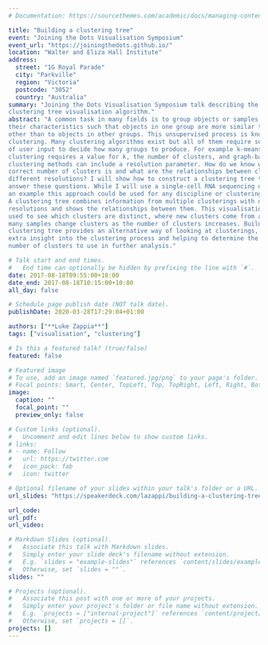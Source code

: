 ```yaml
---
# Documentation: https://sourcethemes.com/academic/docs/managing-content/

title: "Building a clustering tree"
event: "Joining the Dots Visualisation Symposium"
event_url: "https://joiningthedots.github.io/"
location: "Walter and Eliza Hall Institute"
address:
  street: "1G Royal Parade"
  city: "Parkville"
  region: "Victoria"
  postcode: "3052"
  country: "Australia"
summary: "Joining the Dots Visualisation Symposium talk describing the
clustering tree visualisation algorithm."
abstract: "A common task in many fields is to group objects or samples based on
their characteristics such that objects in one group are more similar to each
other than to objects in other groups. This unsupervised process is known as
clustering. Many clustering algorithms exist but all of them require some sort
of user input to decide how many groups to produce. For example k-means
clustering requires a value for k, the number of clusters, and graph-based
clustering methods can include a resolution parameter. How do we know what the
correct number of clusters is and what are the relationships between clusters at
different resolutions? I will show how to construct a clustering tree to help
answer these questions. While I will use a single-cell RNA sequencing dataset as
an example this approach could be used for any discipline or clustering method.
A clustering tree combines information from multiple clusterings with different
resolutions and shows the relationships between them. This visualisation can be
used to see which clusters are distinct, where new clusters come from and how
many samples change clusters as the number of clusters increases. Building a
clustering tree provides an alternative way of looking at clusterings, giving
extra insight into the clustering process and helping to determine the correct
number of clusters to use in further analysis."

# Talk start and end times.
#   End time can optionally be hidden by prefixing the line with `#`.
date: 2017-08-18T09:55:00+10:00
date_end: 2017-08-18T10:15:00+10:00
all_day: false

# Schedule page publish date (NOT talk date).
publishDate: 2020-03-28T17:29:04+01:00

authors: ["**Luke Zappia**"]
tags: ["visualisation", "clustering"]

# Is this a featured talk? (true/false)
featured: false

# Featured image
# To use, add an image named `featured.jpg/png` to your page's folder. 
# Focal points: Smart, Center, TopLeft, Top, TopRight, Left, Right, BottomLeft, Bottom, BottomRight.
image:
  caption: ""
  focal_point: ""
  preview_only: false

# Custom links (optional).
#   Uncomment and edit lines below to show custom links.
# links:
# - name: Follow
#   url: https://twitter.com
#   icon_pack: fab
#   icon: twitter

# Optional filename of your slides within your talk's folder or a URL.
url_slides: "https://speakerdeck.com/lazappi/building-a-clustering-tree"

url_code:
url_pdf:
url_video:

# Markdown Slides (optional).
#   Associate this talk with Markdown slides.
#   Simply enter your slide deck's filename without extension.
#   E.g. `slides = "example-slides"` references `content/slides/example-slides.md`.
#   Otherwise, set `slides = ""`.
slides: ""

# Projects (optional).
#   Associate this post with one or more of your projects.
#   Simply enter your project's folder or file name without extension.
#   E.g. `projects = ["internal-project"]` references `content/project/deep-learning/index.md`.
#   Otherwise, set `projects = []`.
projects: []
---
```

